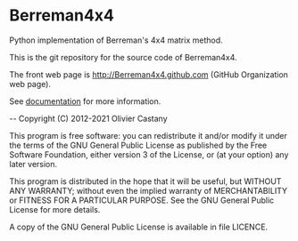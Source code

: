 Berreman4x4
===========

Python implementation of Berreman's 4x4 matrix method.

This is the git repository for the source code of Berreman4x4.

The front web page is http://Berreman4x4.github.com (GitHub Organization web page). 

See [documentation](http://sourceforge.net/projects/berreman4x4/files/documentation.pdf) for more information.

-- 
Copyright (C) 2012-2021 Olivier Castany

This program is free software: you can redistribute it and/or modify
it under the terms of the GNU General Public License as published by
the Free Software Foundation, either version 3 of the License, or
(at your option) any later version.

This program is distributed in the hope that it will be useful,
but WITHOUT ANY WARRANTY; without even the implied warranty of
MERCHANTABILITY or FITNESS FOR A PARTICULAR PURPOSE.  See the
GNU General Public License for more details.

A copy of the GNU General Public License is available in file LICENCE.

